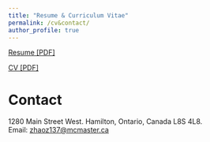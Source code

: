 ```yaml
---
title: "Resume & Curriculum Vitae"
permalink: /cv&contact/
author_profile: true
---
```


[Resume [PDF]](https://github.com/zichunzhao/zichunzhao.github.io/blob/main/files/cv/Zichun_Zhao_Resume.pdf)


[CV [PDF]](https://github.com/zichunzhao/zichunzhao.github.io/blob/main/files/cv/Zichun_CV.pdf)

# Contact
1280 Main Street West. Hamilton, Ontario, Canada  L8S 4L8.<br>
Email: zhaoz137@mcmaster.ca

